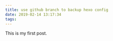 ```yaml
---
title: use github branch to backup hexo config
date: 2019-02-14 13:17:34
tags:
---
```

This is my first post.
